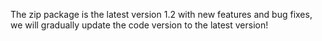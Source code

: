 The zip package is the latest version 1.2 with new features and bug fixes, we will gradually update the code version to the latest version!
